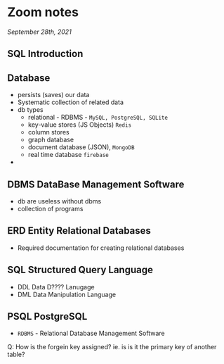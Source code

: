 # Zoom notes
*September 28th, 2021*
## SQL Introduction
## Database
  * persists (saves) our data
  * Systematic collection of related data
  * db types
    * relational - RDBMS - `MySQL, PostgreSQL, SQLite`
    * key-value stores (JS Objects) `Redis`
    * column stores
    * graph database
    * document database (JSON), `MongoDB`
    * real time database `firebase`
  * 
## DBMS DataBase Management Software
  * db are useless without dbms
  * collection of programs
## ERD Entity Relational Databases
  * Required documentation for creating relational databases
## SQL Structured Query Language
  * DDL Data D???? Lanugage
  * DML Data Manipulation Language
## PSQL PostgreSQL
  * `RDBMS` - Relational Database Management Software

Q: How is the forgein key assigned? ie. is is it the primary key of another table?


